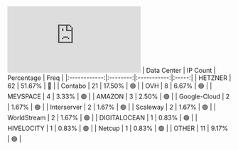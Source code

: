 ![Diagramm](https://github.com/obajay/StateSync-snapshots/blob/main/Projects/Dymension/1/README.md)
| Data Center | IP Count | Percentage | Freq |
|:------------:|:--------:|:-----------:|:-----:|
| HETZNER | 62 | 51.67% | 🔴 |
| Contabo | 21 | 17.50% | 🟢 |
| OVH | 8 | 6.67% | 🟢 |
| MEVSPACE | 4 | 3.33% | 🟢 |
| AMAZON | 3 | 2.50% | 🟢 |
| Google-Cloud | 2 | 1.67% | 🟢 |
| Interserver | 2 | 1.67% | 🟢 |
| Scaleway | 2 | 1.67% | 🟢 |
| WorldStream | 2 | 1.67% | 🟢 |
| DIGITALOCEAN | 1 | 0.83% | 🟢 |
| HIVELOCITY | 1 | 0.83% | 🟢 |
| Netcup | 1 | 0.83% | 🟢 |
| OTHER | 11 | 9.17% | 🟢 |